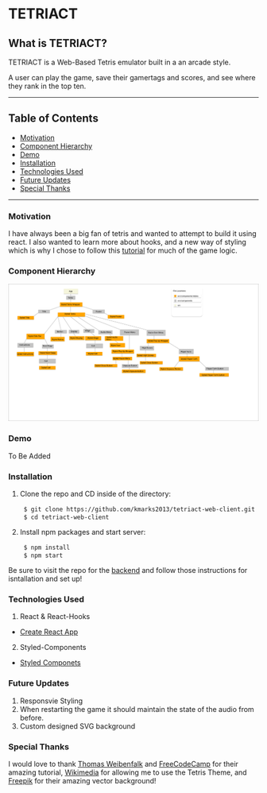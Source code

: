 # TETRIACT

## What is TETRIACT?
TETRIACT is a Web-Based Tetris emulator built in a an arcade style.

A user can play the game, save their gamertags and scores, and see where they rank in the top ten.

***

## Table of Contents
- [Motivation](#motivation)
- [Component Hierarchy](#component-hierarchy)
- [Demo](#demo)
- [Installation](#installation)
- [Technologies Used](#technologies-used)
- [Future Updates](#future-updates)
- [Special Thanks](#special-thanks)

---
### Motivation
I have always been a big fan of tetris and wanted to attempt to build it using react. I also wanted to learn more about hooks, and a new way of styling which is why I chose to follow this [tutorial](https://www.youtube.com/watch?v=ZGOaCxX8HIU&t=322s&ab_channel=freeCodeCamp.org) for much of the game logic.


### Component Hierarchy
![Component hierarchy graph](tetriact-frontend-hierarchy.png)

### Demo
To Be Added

### Installation
1. Clone the repo and CD inside of the directory:

        $ git clone https://github.com/kmarks2013/tetriact-web-client.git
        $ cd tetriact-web-client

2. Install npm packages and start server:

        $ npm install
        $ npm start

Be sure to visit the repo for the [backend](https://github.com/kmarks2013/tetriact-api) and follow those instructions for isntallation and set up!

### Technologies Used
1. React & React-Hooks
- [Create React App](https://reactjs.org/docs/create-a-new-react-app.html)
2. Styled-Components
- [Styled Componets](https://styled-components.com/) 

### Future Updates
1. Responsvie Styling
2. When restarting the game it should maintain the state of the audio from before.
3. Custom designed SVG background

### Special Thanks
I would love to thank [Thomas Weibenfalk](weibenfalk.com) and [FreeCodeCamp](https://www.freecodecamp.org/news/react-hooks-tetris-game/) for their amazing tutorial, [Wikimedia](https://commons.wikimedia.org/wiki/File:Tetris_theme.ogg) for allowing me to use the Tetris Theme, and [Freepik](https://www.freepik.com/vectors/background") for their amazing vector background!
